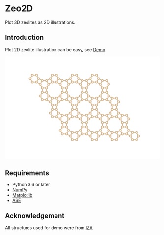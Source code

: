 # Zeo2D

Plot 3D zeolites as 2D illustrations.

## Introduction

Plot 2D zeolite illustration can be easy, see [Demo](./demo.ipynb)

![An AFI structure](./AFI.svg)

## Requirements
* Python 3.6 or later
* [NumPy](https://numpy.org/)
* [Matplotlib](https://matplotlib.org/)
* [ASE](https://wiki.fysik.dtu.dk/ase/)

## Acknowledgement

All structures used for demo were from [IZA](www.http://www.iza-structure.org/IZA-SC/framework.php?STC=CHA)
